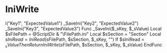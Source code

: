 # IniWrite
i("Key1", "ExpectedValue1") _SaveIni("Key2", "ExpectedValue2") _SaveIni("Key3", "ExpectedValue3")  Func _SaveIni($_sKey, $_sValue)     Local $sFilePath = @ScriptDir &amp; "\FilePath.ini"     Local $sSection = "Section"     Local $sIniRead = IniRead($sFilePath, $sSection, $_sKey, "")     If $sIniRead = $_sValue Then Return     IniWrite($sFilePath, $sSection, $_sKey, $_sValue) EndFunc
